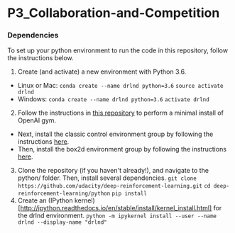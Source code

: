 # P3_Collaboration-and-Competition













### Dependencies
To set up your python environment to run the code in this repository, follow the instructions below.

1. Create (and activate) a new environment with Python 3.6.

 * Linux or Mac:
   ```conda create --name drlnd python=3.6```
   ```source activate drlnd```
 * Windows:
   ```conda create --name drlnd python=3.6```
   ```activate drlnd```
2. Follow the instructions in [this repository](https://github.com/openai/gym) to perform a minimal install of OpenAI gym.

 * Next, install the classic control environment group by following the instructions [here](https://github.com/openai/gym#classic-control).
 * Then, install the box2d environment group by following the instructions [here](https://github.com/openai/gym#box2d).
3. Clone the repository (if you haven't already!), and navigate to the python/ folder. Then, install several dependencies.
  ```git clone https://github.com/udacity/deep-reinforcement-learning.git```
  ```cd deep-reinforcement-learning/python```
  ```pip install``` 
4. Create an (IPython kernel)[http://ipython.readthedocs.io/en/stable/install/kernel_install.html] for the drlnd environment.
  ```python -m ipykernel install --user --name drlnd --display-name "drlnd"```
